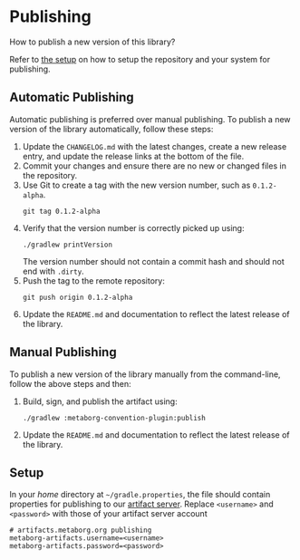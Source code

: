 # Publishing
How to publish a new version of this library?

Refer to [the setup](#setup) on how to setup the repository and your system for publishing.


## Automatic Publishing
Automatic publishing is preferred over manual publishing. To publish a new version of the library automatically, follow these steps:

1.  Update the `CHANGELOG.md` with the latest changes, create a new release entry, and update the release links at the bottom of the file.
2.  Commit your changes and ensure there are no new or changed files in the repository.
3.  Use Git to create a tag with the new version number, such as `0.1.2-alpha`.
    ```shell
    git tag 0.1.2-alpha
    ```
4.  Verify that the version number is correctly picked up using:
    ```shell
    ./gradlew printVersion
    ```
    The version number should not contain a commit hash and should not end with `.dirty`.
5.  Push the tag to the remote repository:
    ```shell
    git push origin 0.1.2-alpha
    ```
6.  Update the `README.md` and documentation to reflect the latest release of the library.


## Manual Publishing
To publish a new version of the library manually from the command-line, follow the above steps and then:

1.  Build, sign, and publish the artifact using:
    ```shell
    ./gradlew :metaborg-convention-plugin:publish
    ```
2.  Update the `README.md` and documentation to reflect the latest release of the library.


## Setup
In your _home_ directory at `~/gradle.properties`, the file should contain properties for publishing to our [artifact server](https://artifacts.metaborg.org). Replace `<username>` and `<password>` with those of your artifact server account

```properties
# artifacts.metaborg.org publishing
metaborg-artifacts.username=<username>
metaborg-artifacts.password=<password>
```
